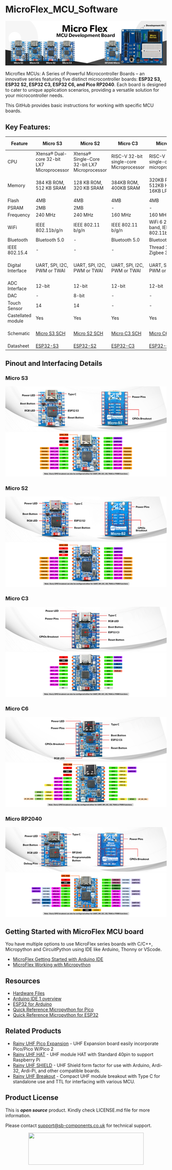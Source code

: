 # MicroFlex_MCU_Software
<img src="https://github.com/sbcshop/MicroFlex_MCU_Software/blob/main/images/Main%20Banner.jpg" width="" height="">

Microflex MCUs: A Series of Powerful Microcontroller Boards – an innovative series featuring five distinct microcontroller boards: **ESP32 S3, ESP32 S2, ESP32 C3, ESP32 C6, and Pico RP2040**. Each board is designed to cater to unique application scenarios, providing a versatile solution for your microcontroller needs.

This GitHub provides basic instructions for working with specific MCU boards.

## Key Features:

| Feature          | Micro S3 | Micro S2 | Micro C3 | Micro C6 | Micro RP2040 |
|------------------|----------|----------|----------|----------|--------------|
| CPU              |  Xtensa® Dual-core 32-bit LX7 Microprocessor |  Xtensa® Single-Core 32-bit LX7 Microprocessor  | RISC-V 32-bit single-core Microprocessor | RISC-V 32-bit single-core microprocessor | Dual Cortex M0+ processor |
|Memory            | 384 KB ROM, 512 KB SRAM | 128 KB ROM, 320 KB SRAM | 384KB ROM, 400KB SRAM | 320KB ROM, 512KB HP and 16KB LP SRAM |264kB SRAM, 16kB ROM |
|Flash             | 4MB | 4MB | 4MB | 4MB | 2MB |
|PSRAM             | 2MB | 2MB | - | - | - |
|Frequency         | 240 MHz | 240 MHz | 160 MHz | 160 MHz | 133 MHz |
|WiFi              | IEEE 802.11b/g/n | IEEE 802.11 b/g/n | IEEE 802.11 b/g/n | WiFi 6 2.4GHz band, IEEE 802.11b/g/n/ax | - |
|Bluetooth         | Bluetooth 5.0 | - | Bluetooth 5.0 | Bluetooth 5.3  | - |
|IEEE 802.15.4     | - | - | - | Thread 1.3, Zigbee 3.0 | - |
|Digital Interface | UART, SPI, I2C, PWM or TWAI | UART, SPI, I2C, PWM or TWAI | UART, SPI, I2C, PWM or TWAI | UART, SPI, I2C, PWM or TWAI | UART, SPI, I2C, PWM or PIO  |
|ADC Interface     | 12-bit | 12-bit  | 12-bit | 12-bit | 12-bit |
|DAC               | - | 8-bit | - | - | - |
|Touch Sensor      | 14 | 14 | - | - | - |
|Castellated module| Yes | Yes | Yes | Yes | Yes |
|Schematic         | [Micro S3 SCH]() | [Micro S2 SCH]() | [Micro C3 SCH]() | [Micro C6 SCH]() | [Micro RP2040 SCH]() |
|Datasheet         | [ESP32-S3](https://github.com/sbcshop/MicroFlex_MCU_Software/blob/main/Documents/esp32-s3_datasheet_en.pdf) | [ESP32-S2](https://github.com/sbcshop/MicroFlex_MCU_Software/blob/main/Documents/esp32-s2_datasheet_en.pdf) | [ESP32-C3](https://github.com/sbcshop/MicroFlex_MCU_Software/blob/main/Documents/esp32-c3_datasheet_en.pdf) | [ESP32-C6](https://github.com/sbcshop/MicroFlex_MCU_Software/blob/main/Documents/esp32-c6_datasheet_en.pdf) | [RP2040](https://github.com/sbcshop/MicroFlex_MCU_Software/blob/main/Documents/rp2040-datasheet.pdf) |

## Pinout and Interfacing Details

### Micro S3
<img src="https://github.com/sbcshop/MicroFlex_MCU_Software/blob/main/images/micro_S3_Pinouts.jpg" width="" height="">

<img src="https://github.com/sbcshop/MicroFlex_MCU_Software/blob/main/images/micro_S3_GPIO_info.jpg" width="" height="">


### Micro S2
<img src="https://github.com/sbcshop/MicroFlex_MCU_Software/blob/main/images/micro_S2_Pinouts.jpg" width="" height="">

<img src="https://github.com/sbcshop/MicroFlex_MCU_Software/blob/main/images/micro_S2_GPIO_info.jpg" width="" height="">

### Micro C3
<img src="https://github.com/sbcshop/MicroFlex_MCU_Software/blob/main/images/micro_C3_Pinouts.jpg" width="" height="">

<img src="https://github.com/sbcshop/MicroFlex_MCU_Software/blob/main/images/micro_C3_GPIO_info.jpg" width="" height="">

### Micro C6
<img src="https://github.com/sbcshop/MicroFlex_MCU_Software/blob/main/images/micro_C6_pinout.jpg" width="" height="">

<img src="https://github.com/sbcshop/MicroFlex_MCU_Software/blob/main/images/micro_C6_GPIO_info.jpg" width="" height="">

### Micro RP2040
<img src="https://github.com/sbcshop/MicroFlex_MCU_Software/blob/main/images/micro_RP2040_Pinouts.jpg" width="" height="">

<img src="https://github.com/sbcshop/MicroFlex_MCU_Software/blob/main/images/micro_RP2040_GPIO_info.jpg" width="" height="">


## Getting Started with MicroFlex MCU board
You have multiple options to use MicroFlex series boards with C/C++, Micropython and CircuitPython using IDE like Arduino, Thonny or VScode.
- [MicroFlex Getting Started with Arduino IDE](https://github.com/sbcshop/MicroFlex_MCU_Software/tree/main/MicroFlex%20with%20Arduino%20IDE)
- [MicroFlex Working with Micropython](https://github.com/sbcshop/MicroFlex_MCU_Software/tree/main/MicroFlex%20with%20Micropython)


## Resources
  * [Hardware Files](https://github.com/sbcshop/MicroFlex_MCU_Hardware)
  * [Arduino IDE 1 overview](https://docs.arduino.cc/software/ide-v1/tutorials/Environment)
  * [ESP32 for Arduino](https://docs.espressif.com/projects/arduino-esp32/en/latest/)
  * [Quick Reference Micropython for Pico](https://docs.micropython.org/en/latest/rp2/quickref.html)
  * [Quick Reference Micropython for ESP32](https://docs.micropython.org/en/latest/esp32/quickref.html)
       
## Related Products
   * [Rainy UHF Pico Expansion](https://shop.sb-components.co.uk/products/rainypi-uhf-based-on-pico-complete-kit) -  UHF Expansion board easily incorporate Pico/Pico W/Pico 2
   * [Rainy UHF HAT](https://shop.sb-components.co.uk/products/rainy-uhf-pi-hat-complete-kit) - UHF module HAT with Standard 40pin to support Raspberry Pi
   * [Rainy UHF SHIELD](https://shop.sb-components.co.uk/products/rainy-shield-for-arduino-board-complete-kit) - UHF Shield form factor for use with Arduino, Ardi-32, Ardi-Pi, and other compatible boards.
   * [Rainy UHF Breakout](https://shop.sb-components.co.uk/products/rainy-uhf-breakout-complete-kit) - Compact UHF module breakout with Type C for standalone use and TTL for interfacing with various MCU.

## Product License

This is ***open source*** product. Kindly check LICENSE.md file for more information.

Please contact support@sb-components.co.uk for technical support.
<p align="center">
  <img width="360" height="100" src="https://cdn.shopify.com/s/files/1/1217/2104/files/Logo_sb_component_3.png?v=1666086771&width=300">
</p>
